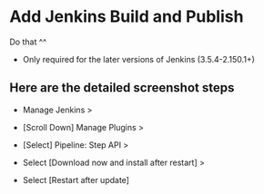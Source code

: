 # Add Jenkins Build and Publish
Do that ^^
- Only required for the later versions of Jenkins (3.5.4-2.150.1+)

## Here are the detailed screenshot steps
- Manage Jenkins > 

- [Scroll Down] Manage Plugins > 

- [Select] Pipeline: Step API > 

- Select [Download now and install after restart] > 

- Select [Restart after update]